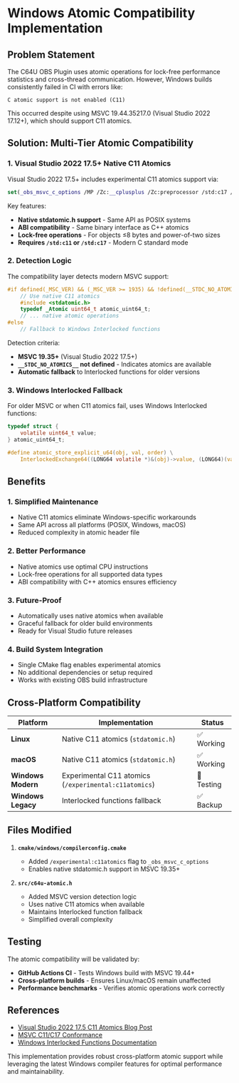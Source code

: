 # Windows Atomic Compatibility Implementation

## Problem Statement

The C64U OBS Plugin uses atomic operations for lock-free performance statistics and cross-thread communication. However, Windows builds consistently failed in CI with errors like:

```
C atomic support is not enabled (C11)
```

This occurred despite using MSVC 19.44.35217.0 (Visual Studio 2022 17.12+), which should support C11 atomics.

## Solution: Multi-Tier Atomic Compatibility

### 1. Visual Studio 2022 17.5+ Native C11 Atomics

Visual Studio 2022 17.5+ includes experimental C11 atomics support via:

```cmake
set(_obs_msvc_c_options /MP /Zc:__cplusplus /Zc:preprocessor /std:c17 /experimental:c11atomics)
```

Key features:
- **Native stdatomic.h support** - Same API as POSIX systems
- **ABI compatibility** - Same binary interface as C++ atomics
- **Lock-free operations** - For objects ≤8 bytes and power-of-two sizes
- **Requires `/std:c11` or `/std:c17`** - Modern C standard mode

### 2. Detection Logic

The compatibility layer detects modern MSVC support:

```c
#if defined(_MSC_VER) && (_MSC_VER >= 1935) && !defined(__STDC_NO_ATOMICS__)
    // Use native C11 atomics
    #include <stdatomic.h>
    typedef _Atomic uint64_t atomic_uint64_t;
    // ... native atomic operations
#else
    // Fallback to Windows Interlocked functions
```

Detection criteria:
- **MSVC 19.35+** (Visual Studio 2022 17.5+)
- **`__STDC_NO_ATOMICS__` not defined** - Indicates atomics are available
- **Automatic fallback** to Interlocked functions for older versions

### 3. Windows Interlocked Fallback

For older MSVC or when C11 atomics fail, uses Windows Interlocked functions:

```c
typedef struct {
    volatile uint64_t value;
} atomic_uint64_t;

#define atomic_store_explicit_u64(obj, val, order) \
    InterlockedExchange64((LONG64 volatile *)&(obj)->value, (LONG64)(val))
```

## Benefits

### 1. **Simplified Maintenance**
- Native C11 atomics eliminate Windows-specific workarounds
- Same API across all platforms (POSIX, Windows, macOS)
- Reduced complexity in atomic header file

### 2. **Better Performance**
- Native atomics use optimal CPU instructions
- Lock-free operations for all supported data types
- ABI compatibility with C++ atomics ensures efficiency

### 3. **Future-Proof**
- Automatically uses native atomics when available
- Graceful fallback for older build environments
- Ready for Visual Studio future releases

### 4. **Build System Integration**
- Single CMake flag enables experimental atomics
- No additional dependencies or setup required
- Works with existing OBS build infrastructure

## Cross-Platform Compatibility

| Platform | Implementation | Status |
|----------|----------------|--------|
| **Linux** | Native C11 atomics (`stdatomic.h`) | ✅ Working |
| **macOS** | Native C11 atomics (`stdatomic.h`) | ✅ Working |
| **Windows Modern** | Experimental C11 atomics (`/experimental:c11atomics`) | 🧪 Testing |
| **Windows Legacy** | Interlocked functions fallback | ✅ Backup |

## Files Modified

1. **`cmake/windows/compilerconfig.cmake`**
   - Added `/experimental:c11atomics` flag to `_obs_msvc_c_options`
   - Enables native stdatomic.h support in MSVC 19.35+

2. **`src/c64u-atomic.h`**
   - Added MSVC version detection logic
   - Uses native C11 atomics when available
   - Maintains Interlocked function fallback
   - Simplified overall complexity

## Testing

The atomic compatibility will be validated by:
- **GitHub Actions CI** - Tests Windows build with MSVC 19.44+
- **Cross-platform builds** - Ensures Linux/macOS remain unaffected
- **Performance benchmarks** - Verifies atomic operations work correctly

## References

- [Visual Studio 2022 17.5 C11 Atomics Blog Post](https://devblogs.microsoft.com/cppblog/c11-atomics-in-visual-studio-2022-version-17-5-preview-2/)
- [MSVC C11/C17 Conformance](https://docs.microsoft.com/en-us/cpp/overview/visual-cpp-language-conformance)
- [Windows Interlocked Functions Documentation](https://docs.microsoft.com/en-us/windows/win32/sync/interlocked-variable-access)

This implementation provides robust cross-platform atomic support while leveraging the latest Windows compiler features for optimal performance and maintainability.
